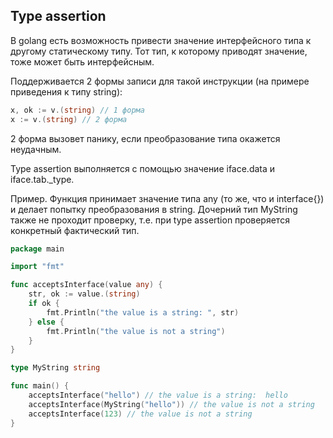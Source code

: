 ## Type assertion

В golang есть возможность привести значение интерфейсного типа к другому статическому типу.
Тот тип, к которому приводят значение, тоже может быть интерфейсным.

Поддерживается 2 формы записи для такой инструкции (на примере приведения к типу string):
```go
x, ok := v.(string) // 1 форма
x := v.(string) // 2 форма
```
2 форма вызовет панику, если преобразование типа окажется неудачным.

Type assertion выполняется с помощью значение iface.data и iface.tab._type.

Пример. Функция принимает значение типа any (то же, что и interface{}) и делает попытку преобразования в string.
Дочерний тип MyString также не проходит проверку, т.е. при type assertion проверяется конкретный фактический тип.
```go
package main

import "fmt"

func acceptsInterface(value any) {
	str, ok := value.(string)
	if ok {
		fmt.Println("the value is a string: ", str)
	} else {
		fmt.Println("the value is not a string")
	}
}

type MyString string

func main() {
	acceptsInterface("hello") // the value is a string:  hello
	acceptsInterface(MyString("hello")) // the value is not a string
	acceptsInterface(123) // the value is not a string
}
```